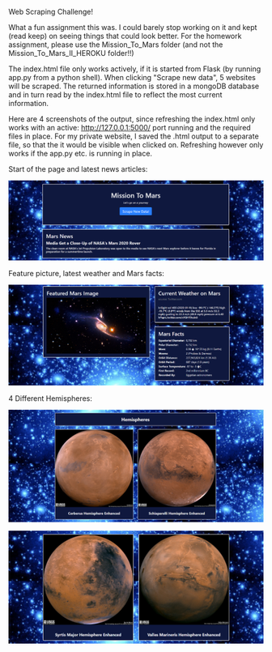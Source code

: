 Web Scraping Challenge!

What a fun assignment this was. I could barely stop working on it and kept (read keep) on seeing things that could look better. For the homework assignment, please use the Mission_To_Mars folder (and not the Mission_To_Mars_II_HEROKU folder!!)

The index.html file only works actively, if it is started from Flask (by running app.py from a python shell). When clicking "Scrape new data", 5 websites will be scraped.
The returned information is stored in  a mongoDB database and in turn read by the index.html file to reflect the most current information.

Here are 4 screenshots of the output, since refreshing the index.html only works with an active: http://127.0.0.1:5000/ port running and the required files in place.
For my private website, I saved the .html output to a separate file, so that the it would be visible when clicked on. Refreshing however only works if the app.py etc. is running in place.

Start of the page and latest news articles:

![Output_1.png](Mission_To_Mars/Output_1.png) 

Feature picture, latest weather and Mars facts:

![Output_2.png](Mission_To_Mars/Output_2.png) 

4 Different Hemispheres:

![Output_3.png](Mission_To_Mars/Output_3.png) 

![Output_4.png](Mission_To_Mars/Output_4.png) 